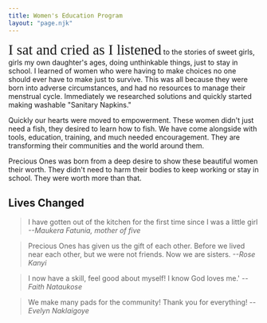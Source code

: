```yaml
---
title: Women's Education Program
layout: "page.njk"
---
```


<div class="container-popout-image bg-womenseducation-1"></div>

<span class="opener">I sat and cried as I listened</span> to the stories of sweet girls, girls my own daughter's ages, doing unthinkable things, just to stay in school. I learned of women who were having to make choices no one should ever have to make just to survive. This was all because they were born into adverse circumstances, and had no resources to manage their menstrual cycle. Immediately we researched solutions and quickly started making washable "Sanitary Napkins."

Quickly our hearts were moved to empowerment. These women didn't just need a fish, they desired to learn how to fish. We have come alongside with tools, education, training, and much needed encouragement. They are transforming their communities and the world around them.

Precious Ones was born from a deep desire to show these beautiful women their worth. They didn't need to harm their bodies to keep working or stay in school. They were worth more than that.

<div class="container-popout-image bg-womenseducation-2"></div>

## Lives Changed

> I have gotten out of the kitchen for the first time since I was a little girl
> <cite>--Maukera Fatunia, mother of five</cite>

> Precious Ones has given us the gift of each other. Before we lived near each other, but we were not friends. Now we are sisters.
> <cite>--Rose Kanyi</cite>

> I now have a skill, feel good about myself! I know God loves me.'
> <cite>--Faith Nataukose</cite>

> We make many pads for the community! Thank you for everything!
> <cite>--Evelyn Naklaigoye</cite>

<style>
.bg-womenseducation-1 {
  background-image: url("/images/womenseducation-1.jpg");
}
.bg-womenseducation-2 {
  background-image: url("/images/womenseducation-2.jpg");
}

p .opener {
  font-family: "Dancing Script", cursive;
  font-size: 1.8rem;
}
</style>

